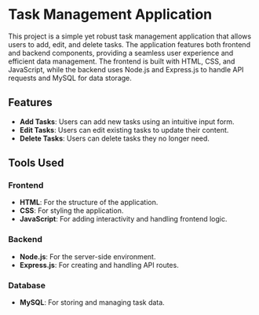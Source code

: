 # Task Management Application

This project is a simple yet robust task management application that allows users to add, edit, and delete tasks. The application features both frontend and backend components, providing a seamless user experience and efficient data management. The frontend is built with HTML, CSS, and JavaScript, while the backend uses Node.js and Express.js to handle API requests and MySQL for data storage.

## Features

- **Add Tasks**: Users can add new tasks using an intuitive input form.
- **Edit Tasks**: Users can edit existing tasks to update their content.
- **Delete Tasks**: Users can delete tasks they no longer need.

## Tools Used

### Frontend

- **HTML**: For the structure of the application.
- **CSS**: For styling the application.
- **JavaScript**: For adding interactivity and handling frontend logic.

### Backend

- **Node.js**: For the server-side environment.
- **Express.js**: For creating and handling API routes.

### Database

- **MySQL**: For storing and managing task data.
